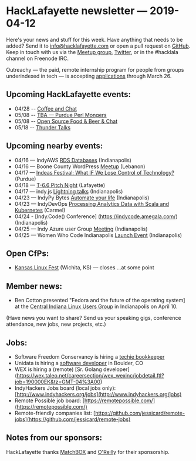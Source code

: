 # HackLafayette newsletter — 2019-04-12

Here's your news and stuff for this week. Have anything that needs to be added? Send it to info@hacklafayette.com or open a pull request on [GitHub](https://github.com/hacklafayette/newsletter). Keep in touch with us via the [Meetup group](https://www.meetup.com/hacklafayette/), [Twitter](https://twitter.com/hacklafayette), or in the #hacklala channel on Freenode IRC.

Outreachy — the paid, remote internship program for people from groups underindexed in tech — is accepting [applications](https://www.outreachy.org/apply/) through March 26.

## Upcoming HackLafayette events:
* 04/28 -- [Coffee and Chat](https://www.meetup.com/hacklafayette/events/fmlpkqyzgblc/) 
* 05/08 -- [TBA — Purdue Perl Mongers](https://www.meetup.com/hacklafayette/events/vkwlfpyzhblb/) 
* 05/08 -- [Open Source Food & Beer & Chat](https://www.meetup.com/hacklafayette/events/rzscgqyzhblb/) 
* 05/18 -- [Thunder Talks ](https://www.meetup.com/hacklafayette/events/259391916/)

## Upcoming nearby events:
* 04/16 — IndyAWS [RDS Databases](https://www.meetup.com/IndyAWS/events/dqzpsqyzgbvb/) (Indianapolis)
* 04/16 — Boone County WordPress [Meetup](https://www.meetup.com/Boone-County-WordPress-Meetup/events/jlbhvpyzgbvb/) (Lebanon)
* 04/17 — [Indeas Festival: What IF We Lose Control of Technology?](https://oss.ticketmaster.com/aps/purdue/EN/link/buy/browse?i%5B0%5D=417) (Purdue)
* 04/18 — [T-6.6 Pitch Night](https://www.meetup.com/tminus/events/257719485/) (Lafayette)
* 04/17 — indy.js [Lightning talks](https://www.meetup.com/indyjs/events/ljvvdpyzgbwb/) (Indianapolis)
* 04/23 — IndyPy Bytes [Automate your life](https://www.meetup.com/indypy/events/lbdfpqyzgbfc/) (Indianapolis)
* 04/23 — IndyDevOps [Processing Analytics Data with Scala and Kubernetes](https://www.meetup.com/IndyDevOps/events/gjthrqyzgbfc/) (Carmel)
* 04/24 - [Indy.Code() Conference] (https://indycode.amegala.com/) (Indianapolis)
* 04/25 — Indy Azure user Group [Meeting](https://www.meetup.com/Indy-Azure-User-Group/events/xkhznpyzgbhc/) (Indianapolis)
* 04/25 — Women Who Code Indianapolis [Launch Event](https://www.meetup.com/Women-Who-Code-Indianapolis/events/260145232/) (Indianapolis)


## Open CfPs:
* [Kansas Linux Fest](https://kansaslinuxfest.org/speakers/) (Wichita, KS) — closes ...at some point

## Member news:
* Ben Cotton presented "Fedora and the future of the operating system] at the [Central Indiana Linux Users Group](https://www.meetup.com/CINLUG/events/mnbffqyzgbnb/) in Indianapolis on April 10.

(Have news you want to share? Send us your speaking gigs, conference attendance, new jobs, new projects, etc.)

## Jobs:

- Software Freedom Conservancy is hiring a [techie bookkeeper](https://sfconservancy.org/news/2019/feb/14/techie-bookkeeper/)
- Unidata is hiring a [software developer](https://ucar.silkroad.com/epostings/index.cfm?fuseaction=app.jobinfo&jobid=218591&company_id=15947&version=1&source=ONLINE&jobOwner=992748&aid=1) in Boulder, CO
- WEX is hiring a (remote) [Sr. Golang developer] (https://wex.taleo.net/careersection/wex_wexinc/jobdetail.ftl?job=190000EK&tz=GMT-04%3A00)
- IndyHackers Jobs board (local jobs only): [http://www.indyhackers.org/jobs](http://www.indyhackers.org/jobs)
- Remote Possible job board: [https://remotepossible.com/](https://remotepossible.com/)
- Remote-friendly companies list: [https://github.com/jessicard/remote-jobs](https://github.com/jessicard/remote-jobs)

## Notes from our sponsors:

HackLafayette thanks [MatchBOX](http://matchboxstudio.org/) and [O'Reilly](http://www.oreilly.com/) for their sponsorship.

